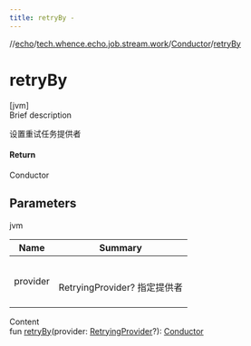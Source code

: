 ```yaml
---
title: retryBy -
---
```

//[echo](../../index.md)/[tech.whence.echo.job.stream.work](../index.md)/[Conductor](index.md)/[retryBy](retry-by.md)



# retryBy  
[jvm]  
Brief description  


设置重试任务提供者



#### Return  


Conductor



## Parameters  
  
jvm  
  
|  Name|  Summary| 
|---|---|
| provider| <br><br>RetryingProvider? 指定提供者<br><br>
  
  
Content  
fun [retryBy](retry-by.md)(provider: [RetryingProvider](../../tech.whence.echo.job.stream.provider/-retrying-provider/index.md)?): [Conductor](index.md)  



